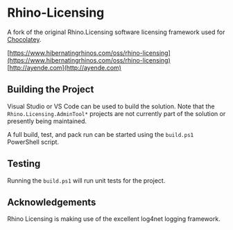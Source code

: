 # Rhino-Licensing

A fork of the original Rhino.Licensing software licensing framework used for [Chocolatey](https://github.com/chocolatey/choco).

[https://www.hibernatingrhinos.com/oss/rhino-licensing](https://www.hibernatingrhinos.com/oss/rhino-licensing) [http://ayende.com](http://ayende.com)

## Building the Project

Visual Studio or VS Code can be used to build the solution.
Note that the `Rhino.Licensing.AdminTool*` projects are not currently part of the solution or presently being maintained.

A full build, test, and pack run can be started using the `build.ps1` PowerShell script.

## Testing

Running the `build.ps1` will run unit tests for the project.

## Acknowledgements

Rhino Licensing is making use of the excellent log4net logging framework.
